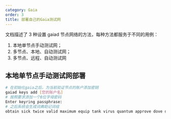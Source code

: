 ```yaml
---
category: Gaia
order: 3
title: 部署自己的Gaia测试网
---
```


文档描述了 3 种设置 gaiad 节点网络的方法，每种方法都服务于不同的用例：

1. 本地单节点手动测试网；
2. 多节点、本地、自动测试网；
3. 多节点、远程、自动测试网

## 本地单节点手动测试网部署

```bash
# 在初始化gaia之后，为当前验证节点的账户添加密钥
gaiad keys add [您的账户名]
# 按照要求添加一个8位字母密码
Enter keyring passphrase:
# 之后系统会生成词典助记词组
obtain sick twice valid maximum equip tank virus quantum approve dove damage annual shoulder nerve ahead grief tail flash shy beyond system copy impose
```